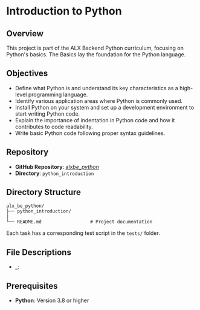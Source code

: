 # Introduction to Python

## Overview

This project is part of the ALX Backend Python curriculum, focusing on Python's basics. The Basics lay the foundation for the Python language.

## Objectives

- Define what Python is and understand its key characteristics as a high-level programming language.
- Identify various application areas where Python is commonly used.
- Install Python on your system and set up a development environment to start writing Python code.
- Explain the importance of indentation in Python code and how it contributes to code readability.
- Write basic Python code following proper syntax guidelines.

## Repository

- **GitHub Repository**: [alx*be_python*](https://github.com/BunnyeNyash/alx_be_python.git)
- **Directory**: `python_introduction`

## Directory Structure

```
alx_be_python/
├── python_introduction/
|
└── README.md                  # Project documentation
```

Each task has a corresponding test script in the `tests/` folder.

## File Descriptions

- **\_**:

## Prerequisites

- **Python**: Version 3.8 or higher
